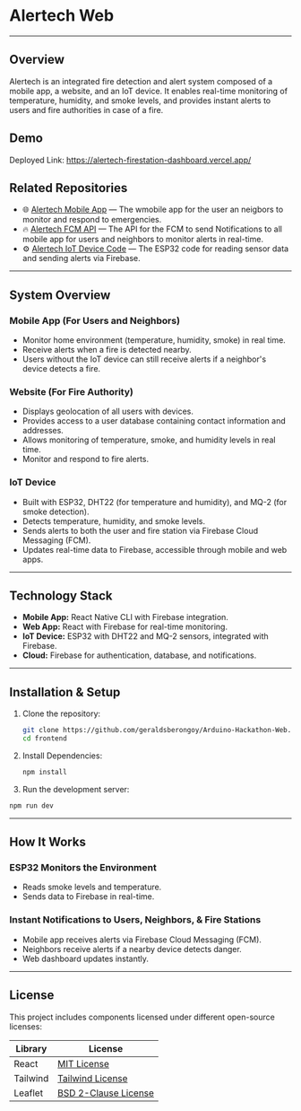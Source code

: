 # Alertech Web
---
## Overview

Alertech is an integrated fire detection and alert system composed of a mobile app, a website, and an IoT device. It enables real-time monitoring of temperature, humidity, and smoke levels, and provides instant alerts to users and fire authorities in case of a fire.


## Demo
Deployed Link: https://alertech-firestation-dashboard.vercel.app/

## Related Repositories
- 🌐 [Alertech Mobile App](https://github.com/DavidBatoDev/alertech-mobile-app) — The wmobile app for the user an neigbors to monitor and respond to emergencies.
- 🔥 [Alertech FCM API](https://github.com/DavidBatoDev/alertech-fcm-api) — The API for the FCM to send Notifications to all mobile app for users and neighbors to monitor alerts in real-time.
- ⚙️ [Alertech IoT Device Code](https://github.com/DavidBatoDev/alertech-iot-device) — The ESP32 code for reading sensor data and sending alerts via Firebase.

---


## System Overview
### Mobile App (For Users and Neighbors)

- Monitor home environment (temperature, humidity, smoke) in real time.
- Receive alerts when a fire is detected nearby.
- Users without the IoT device can still receive alerts if a neighbor's device detects a fire.

### Website (For Fire Authority)

- Displays geolocation of all users with devices.
- Provides access to a user database containing contact information and addresses.
- Allows monitoring of temperature, smoke, and humidity levels in real time.
- Monitor and respond to fire alerts.

### IoT Device

- Built with ESP32, DHT22 (for temperature and humidity), and MQ-2 (for smoke detection).
- Detects temperature, humidity, and smoke levels.
- Sends alerts to both the user and fire station via Firebase Cloud Messaging (FCM).
- Updates real-time data to Firebase, accessible through mobile and web apps.

---

## Technology Stack

- **Mobile App:** React Native CLI with Firebase integration.
- **Web App:** React with Firebase for real-time monitoring.
- **IoT Device:** ESP32 with DHT22 and MQ-2 sensors, integrated with Firebase.
- **Cloud:** Firebase for authentication, database, and notifications.
---

## Installation & Setup

1. Clone the repository:
	```sh
	git clone https://github.com/geraldsberongoy/Arduino-Hackathon-Web.git
	cd frontend
	```
2. Install Dependencies: 
   ```sh
   npm install
   ```
3. Run the development server:
```sh
npm run dev
```


---

## How It Works

### ESP32 Monitors the Environment

- Reads smoke levels and temperature.
- Sends data to Firebase in real-time.

### Instant Notifications to Users, Neighbors, & Fire Stations

- Mobile app receives alerts via Firebase Cloud Messaging (FCM).
- Neighbors receive alerts if a nearby device detects danger.
- Web dashboard updates instantly.

---

## License
This project includes components licensed under different open-source licenses:  

| Library  | License                                                                             |
| -------- | ----------------------------------------------------------------------------------- |
| React    | [MIT License](https://opensource.org/licenses/MIT)                                  |
| Tailwind | [Tailwind License](https://github.com/tailwindlabs/tailwindcss/blob/master/LICENSE) |
| Leaflet  | [BSD 2-Clause License](https://opensource.org/licenses/BSD-2-Clause)                |
